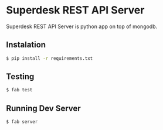 Superdesk REST API Server
=========================

Superdesk REST API Server is python app on top of mongodb.

## Instalation

```sh
$ pip install -r requirements.txt
```

## Testing

```sh
$ fab test
```

## Running Dev Server

```sh
$ fab server
```
